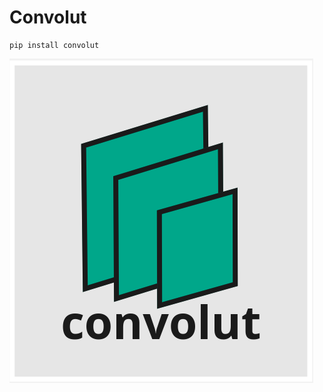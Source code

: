 # Convolut
```shell script
pip install convolut
```
![convolut](https://raw.githubusercontent.com/convolut/convolut/master/docs/img/logo.png)
